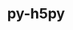 ---
title: "py-h5py"
layout: cache
categories: [package, develop-2024-02-18]
meta: {"versions": ["3.8.0"], "compilers": ["apple-clang@=15.0.0", "cce@=15.0.1", "gcc@=11.1.0", "gcc@=11.4.0", "gcc@=9.4.0", "oneapi@=2024.0.0"], "oss": ["rhel8", "ubuntu20.04", "ubuntu22.04", "ventura"], "platforms": ["darwin", "linux"], "targets": ["aarch64", "neoverse_v1", "neoverse_v2", "ppc64le", "x86_64_v3", "zen4"], "stacks": ["data-vis-sdk", "e4s", "e4s-cray-rhel", "e4s-neoverse-v2", "e4s-neoverse_v1", "e4s-oneapi", "e4s-power", "ml-darwin-aarch64-mps", "ml-linux-x86_64-cpu", "ml-linux-x86_64-cuda", "ml-linux-x86_64-rocm", "root"], "num_specs": 22, "num_specs_by_stack": {"root": 22, "ml-darwin-aarch64-mps": 1, "e4s-cray-rhel": 2, "e4s-neoverse_v1": 3, "e4s-power": 2, "data-vis-sdk": 2, "e4s": 3, "e4s-neoverse-v2": 3, "ml-linux-x86_64-rocm": 2, "ml-linux-x86_64-cuda": 2, "ml-linux-x86_64-cpu": 2, "e4s-oneapi": 2}}
spec_details: [{"hash": "cpgmyi36m5wh5klz3vnyawi2nca2xckr", "compiler": "apple-clang@=15.0.0", "versions": ["3.8.0"], "os": "ventura", "platform": "darwin", "target": "aarch64", "variants": ["build_system=python_pip", "+mpi"], "stacks": ["root", "ml-darwin-aarch64-mps"], "size": "-", "tarball": "https://binaries.spack.io/releases/develop-2024-02-18/build_cache/darwin-ventura-aarch64/apple-clang-15.0.0/py-h5py-3.8.0/darwin-ventura-aarch64-apple-clang-15.0.0-py-h5py-3.8.0-cpgmyi36m5wh5klz3vnyawi2nca2xckr.spack"}, {"hash": "k4rl6idwdwqdfffaf7oafk6rw5clhd75", "compiler": "cce@=15.0.1", "versions": ["3.8.0"], "os": "rhel8", "platform": "linux", "target": "zen4", "variants": ["build_system=python_pip", "~mpi"], "stacks": ["root", "e4s-cray-rhel"], "size": "-", "tarball": "https://binaries.spack.io/releases/develop-2024-02-18/build_cache/linux-rhel8-zen4/cce-15.0.1/py-h5py-3.8.0/linux-rhel8-zen4-cce-15.0.1-py-h5py-3.8.0-k4rl6idwdwqdfffaf7oafk6rw5clhd75.spack"}, {"hash": "4h3sngjx5kcj2vdnkmya5eybgekbx3ew", "compiler": "cce@=15.0.1", "versions": ["3.8.0"], "os": "rhel8", "platform": "linux", "target": "zen4", "variants": ["build_system=python_pip", "+mpi"], "stacks": ["root", "e4s-cray-rhel"], "size": "-", "tarball": "https://binaries.spack.io/releases/develop-2024-02-18/build_cache/linux-rhel8-zen4/cce-15.0.1/py-h5py-3.8.0/linux-rhel8-zen4-cce-15.0.1-py-h5py-3.8.0-4h3sngjx5kcj2vdnkmya5eybgekbx3ew.spack"}, {"hash": "rxgjfyangtubulwjyfzopoedjmvjj5z6", "compiler": "gcc@=11.4.0", "versions": ["3.8.0"], "os": "ubuntu20.04", "platform": "linux", "target": "neoverse_v1", "variants": ["build_system=python_pip", "+mpi"], "stacks": ["root", "e4s-neoverse_v1"], "size": "-", "tarball": "https://binaries.spack.io/releases/develop-2024-02-18/build_cache/linux-ubuntu20.04-neoverse_v1/gcc-11.4.0/py-h5py-3.8.0/linux-ubuntu20.04-neoverse_v1-gcc-11.4.0-py-h5py-3.8.0-rxgjfyangtubulwjyfzopoedjmvjj5z6.spack"}, {"hash": "hxozbuiqsjhbgsdx4vxzgpwukoopj32g", "compiler": "gcc@=11.4.0", "versions": ["3.8.0"], "os": "ubuntu20.04", "platform": "linux", "target": "neoverse_v1", "variants": ["build_system=python_pip", "+mpi"], "stacks": ["root", "e4s-neoverse_v1"], "size": "-", "tarball": "https://binaries.spack.io/releases/develop-2024-02-18/build_cache/linux-ubuntu20.04-neoverse_v1/gcc-11.4.0/py-h5py-3.8.0/linux-ubuntu20.04-neoverse_v1-gcc-11.4.0-py-h5py-3.8.0-hxozbuiqsjhbgsdx4vxzgpwukoopj32g.spack"}, {"hash": "gyvkx7ilw5qeqytb32etkluniuqm66fl", "compiler": "gcc@=11.4.0", "versions": ["3.8.0"], "os": "ubuntu20.04", "platform": "linux", "target": "neoverse_v1", "variants": ["build_system=python_pip", "+mpi"], "stacks": ["root", "e4s-neoverse_v1"], "size": "-", "tarball": "https://binaries.spack.io/releases/develop-2024-02-18/build_cache/linux-ubuntu20.04-neoverse_v1/gcc-11.4.0/py-h5py-3.8.0/linux-ubuntu20.04-neoverse_v1-gcc-11.4.0-py-h5py-3.8.0-gyvkx7ilw5qeqytb32etkluniuqm66fl.spack"}, {"hash": "duxinnvw2kx4rxzqdpvf37fngwnxzrel", "compiler": "gcc@=9.4.0", "versions": ["3.8.0"], "os": "ubuntu20.04", "platform": "linux", "target": "ppc64le", "variants": ["build_system=python_pip", "+mpi"], "stacks": ["e4s-power", "root"], "size": "-", "tarball": "https://binaries.spack.io/releases/develop-2024-02-18/build_cache/linux-ubuntu20.04-ppc64le/gcc-9.4.0/py-h5py-3.8.0/linux-ubuntu20.04-ppc64le-gcc-9.4.0-py-h5py-3.8.0-duxinnvw2kx4rxzqdpvf37fngwnxzrel.spack"}, {"hash": "cc5q6x3j7rnplyb6su7g7qujzqjaudcz", "compiler": "gcc@=9.4.0", "versions": ["3.8.0"], "os": "ubuntu20.04", "platform": "linux", "target": "ppc64le", "variants": ["build_system=python_pip", "+mpi"], "stacks": ["e4s-power", "root"], "size": "-", "tarball": "https://binaries.spack.io/releases/develop-2024-02-18/build_cache/linux-ubuntu20.04-ppc64le/gcc-9.4.0/py-h5py-3.8.0/linux-ubuntu20.04-ppc64le-gcc-9.4.0-py-h5py-3.8.0-cc5q6x3j7rnplyb6su7g7qujzqjaudcz.spack"}, {"hash": "b7yda2tvirmddsmu5cwzssokzeuefmdt", "compiler": "gcc@=11.1.0", "versions": ["3.8.0"], "os": "ubuntu20.04", "platform": "linux", "target": "x86_64_v3", "variants": ["build_system=python_pip", "+mpi"], "stacks": ["data-vis-sdk", "root"], "size": "-", "tarball": "https://binaries.spack.io/releases/develop-2024-02-18/build_cache/linux-ubuntu20.04-x86_64_v3/gcc-11.1.0/py-h5py-3.8.0/linux-ubuntu20.04-x86_64_v3-gcc-11.1.0-py-h5py-3.8.0-b7yda2tvirmddsmu5cwzssokzeuefmdt.spack"}, {"hash": "5xaxjh7g2a6ybgauzgqmrubvze736xtu", "compiler": "gcc@=11.1.0", "versions": ["3.8.0"], "os": "ubuntu20.04", "platform": "linux", "target": "x86_64_v3", "variants": ["build_system=python_pip", "+mpi"], "stacks": ["data-vis-sdk", "root"], "size": "-", "tarball": "https://binaries.spack.io/releases/develop-2024-02-18/build_cache/linux-ubuntu20.04-x86_64_v3/gcc-11.1.0/py-h5py-3.8.0/linux-ubuntu20.04-x86_64_v3-gcc-11.1.0-py-h5py-3.8.0-5xaxjh7g2a6ybgauzgqmrubvze736xtu.spack"}, {"hash": "vi2i6lbyrzvc7ebnaihji575objrufnq", "compiler": "gcc@=11.4.0", "versions": ["3.8.0"], "os": "ubuntu20.04", "platform": "linux", "target": "x86_64_v3", "variants": ["build_system=python_pip", "+mpi"], "stacks": ["root", "e4s"], "size": "-", "tarball": "https://binaries.spack.io/releases/develop-2024-02-18/build_cache/linux-ubuntu20.04-x86_64_v3/gcc-11.4.0/py-h5py-3.8.0/linux-ubuntu20.04-x86_64_v3-gcc-11.4.0-py-h5py-3.8.0-vi2i6lbyrzvc7ebnaihji575objrufnq.spack"}, {"hash": "lvogx4jc6oyxllqvrb2l7psgrtwivehv", "compiler": "gcc@=11.4.0", "versions": ["3.8.0"], "os": "ubuntu20.04", "platform": "linux", "target": "x86_64_v3", "variants": ["build_system=python_pip", "+mpi"], "stacks": ["root", "e4s"], "size": "-", "tarball": "https://binaries.spack.io/releases/develop-2024-02-18/build_cache/linux-ubuntu20.04-x86_64_v3/gcc-11.4.0/py-h5py-3.8.0/linux-ubuntu20.04-x86_64_v3-gcc-11.4.0-py-h5py-3.8.0-lvogx4jc6oyxllqvrb2l7psgrtwivehv.spack"}, {"hash": "mbwvhmpb3i2l6ffjcx6xa3qx3aaw2nxs", "compiler": "gcc@=11.4.0", "versions": ["3.8.0"], "os": "ubuntu20.04", "platform": "linux", "target": "x86_64_v3", "variants": ["build_system=python_pip", "+mpi"], "stacks": ["root", "e4s"], "size": "-", "tarball": "https://binaries.spack.io/releases/develop-2024-02-18/build_cache/linux-ubuntu20.04-x86_64_v3/gcc-11.4.0/py-h5py-3.8.0/linux-ubuntu20.04-x86_64_v3-gcc-11.4.0-py-h5py-3.8.0-mbwvhmpb3i2l6ffjcx6xa3qx3aaw2nxs.spack"}, {"hash": "v7mw4eysag6wjdo6qmt5xxxo5co4jqyk", "compiler": "gcc@=11.4.0", "versions": ["3.8.0"], "os": "ubuntu22.04", "platform": "linux", "target": "neoverse_v2", "variants": ["build_system=python_pip", "+mpi"], "stacks": ["e4s-neoverse-v2", "root"], "size": "-", "tarball": "https://binaries.spack.io/releases/develop-2024-02-18/build_cache/linux-ubuntu22.04-neoverse_v2/gcc-11.4.0/py-h5py-3.8.0/linux-ubuntu22.04-neoverse_v2-gcc-11.4.0-py-h5py-3.8.0-v7mw4eysag6wjdo6qmt5xxxo5co4jqyk.spack"}, {"hash": "hkg72hkkw65ypcoxnsrbxsh3w34f2fht", "compiler": "gcc@=11.4.0", "versions": ["3.8.0"], "os": "ubuntu22.04", "platform": "linux", "target": "neoverse_v2", "variants": ["build_system=python_pip", "+mpi"], "stacks": ["e4s-neoverse-v2", "root"], "size": "-", "tarball": "https://binaries.spack.io/releases/develop-2024-02-18/build_cache/linux-ubuntu22.04-neoverse_v2/gcc-11.4.0/py-h5py-3.8.0/linux-ubuntu22.04-neoverse_v2-gcc-11.4.0-py-h5py-3.8.0-hkg72hkkw65ypcoxnsrbxsh3w34f2fht.spack"}, {"hash": "4oizk3v4h32dshtxkgifhkx5pmh2mfub", "compiler": "gcc@=11.4.0", "versions": ["3.8.0"], "os": "ubuntu22.04", "platform": "linux", "target": "neoverse_v2", "variants": ["build_system=python_pip", "+mpi"], "stacks": ["e4s-neoverse-v2", "root"], "size": "-", "tarball": "https://binaries.spack.io/releases/develop-2024-02-18/build_cache/linux-ubuntu22.04-neoverse_v2/gcc-11.4.0/py-h5py-3.8.0/linux-ubuntu22.04-neoverse_v2-gcc-11.4.0-py-h5py-3.8.0-4oizk3v4h32dshtxkgifhkx5pmh2mfub.spack"}, {"hash": "64mxdbnvf3niixpxaeouh4gw47u4ulol", "compiler": "gcc@=11.4.0", "versions": ["3.8.0"], "os": "ubuntu22.04", "platform": "linux", "target": "x86_64_v3", "variants": ["build_system=python_pip", "~mpi"], "stacks": ["ml-linux-x86_64-rocm", "ml-linux-x86_64-cuda", "root", "ml-linux-x86_64-cpu"], "size": "-", "tarball": "https://binaries.spack.io/releases/develop-2024-02-18/build_cache/linux-ubuntu22.04-x86_64_v3/gcc-11.4.0/py-h5py-3.8.0/linux-ubuntu22.04-x86_64_v3-gcc-11.4.0-py-h5py-3.8.0-64mxdbnvf3niixpxaeouh4gw47u4ulol.spack"}, {"hash": "er7djquqgzso3k3w6eovgyz2btrxj74u", "compiler": "gcc@=11.4.0", "versions": ["3.8.0"], "os": "ubuntu22.04", "platform": "linux", "target": "x86_64_v3", "variants": ["build_system=python_pip", "+mpi"], "stacks": ["ml-linux-x86_64-cuda", "root"], "size": "-", "tarball": "https://binaries.spack.io/releases/develop-2024-02-18/build_cache/linux-ubuntu22.04-x86_64_v3/gcc-11.4.0/py-h5py-3.8.0/linux-ubuntu22.04-x86_64_v3-gcc-11.4.0-py-h5py-3.8.0-er7djquqgzso3k3w6eovgyz2btrxj74u.spack"}, {"hash": "p5ohopzfwp4mfx7klczx4funv72tesyh", "compiler": "gcc@=11.4.0", "versions": ["3.8.0"], "os": "ubuntu22.04", "platform": "linux", "target": "x86_64_v3", "variants": ["build_system=python_pip", "+mpi"], "stacks": ["root", "ml-linux-x86_64-cpu"], "size": "-", "tarball": "https://binaries.spack.io/releases/develop-2024-02-18/build_cache/linux-ubuntu22.04-x86_64_v3/gcc-11.4.0/py-h5py-3.8.0/linux-ubuntu22.04-x86_64_v3-gcc-11.4.0-py-h5py-3.8.0-p5ohopzfwp4mfx7klczx4funv72tesyh.spack"}, {"hash": "wlfuuxcb22hop7xkaar3r64cb7qdhacg", "compiler": "gcc@=11.4.0", "versions": ["3.8.0"], "os": "ubuntu22.04", "platform": "linux", "target": "x86_64_v3", "variants": ["build_system=python_pip", "+mpi"], "stacks": ["root", "ml-linux-x86_64-rocm"], "size": "-", "tarball": "https://binaries.spack.io/releases/develop-2024-02-18/build_cache/linux-ubuntu22.04-x86_64_v3/gcc-11.4.0/py-h5py-3.8.0/linux-ubuntu22.04-x86_64_v3-gcc-11.4.0-py-h5py-3.8.0-wlfuuxcb22hop7xkaar3r64cb7qdhacg.spack"}, {"hash": "suqhhptpbcw7sopj6d5cpxauaf7rr3mg", "compiler": "oneapi@=2024.0.0", "versions": ["3.8.0"], "os": "ubuntu22.04", "platform": "linux", "target": "x86_64_v3", "variants": ["build_system=python_pip", "+mpi"], "stacks": ["e4s-oneapi", "root"], "size": "-", "tarball": "https://binaries.spack.io/releases/develop-2024-02-18/build_cache/linux-ubuntu22.04-x86_64_v3/oneapi-2024.0.0/py-h5py-3.8.0/linux-ubuntu22.04-x86_64_v3-oneapi-2024.0.0-py-h5py-3.8.0-suqhhptpbcw7sopj6d5cpxauaf7rr3mg.spack"}, {"hash": "q52xsfq77sjaymegx5di6a5hwevzt7pn", "compiler": "oneapi@=2024.0.0", "versions": ["3.8.0"], "os": "ubuntu22.04", "platform": "linux", "target": "x86_64_v3", "variants": ["build_system=python_pip", "+mpi"], "stacks": ["e4s-oneapi", "root"], "size": "-", "tarball": "https://binaries.spack.io/releases/develop-2024-02-18/build_cache/linux-ubuntu22.04-x86_64_v3/oneapi-2024.0.0/py-h5py-3.8.0/linux-ubuntu22.04-x86_64_v3-oneapi-2024.0.0-py-h5py-3.8.0-q52xsfq77sjaymegx5di6a5hwevzt7pn.spack"}]
---